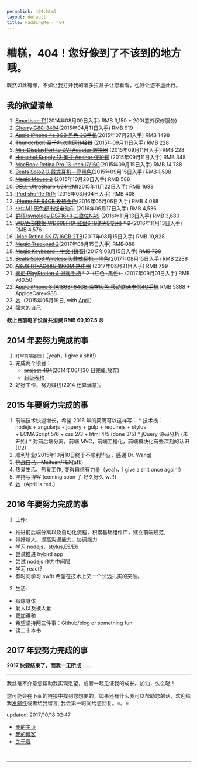 ```yaml
---
permalink: 404.html
layout: default
title: PaddingMe - 404
---
```


# 糟糕，404！您好像到了不该到的地方哦。

既然如此有缘，不如让我打开我的潘多拉盒子让您看看，也好让您不虚此行。


## 我的欲望清单

  1. <del>[Smartisan T1](http://www.smartisan.cn/)</del>(2014年08月09日入手) RMB 3,150 + 200(意外保修服务)
  2. <del>[Cherry G80-3494](http://item.jd.com/372399.html)</del>(2015年04月11日入手) RMB 919
  1. <del>[Apple iPhone 4s 8GB 黑色 3G手机](https://item.jd.com/981822.html)</del>(2015年07月21入手) RMB 1498
  3. <del>[Thunderbolt 至千兆以太网转接器](https://www.apple.com/cn/shop/product/MD463FE/A/thunderbolt-to-gigabit-ethernet-adapter)</del> (2015年09月11日入手) RMB 228
  4. <del>[Mini DisplayPort to DVI Adapter 转换器](https://www.apple.com/cn/shop/product/MB570FE/B/mini-displayport-%E8%87%B3-dvi-%E8%BD%AC%E6%8D%A2%E5%99%A8)</del> (2015年09月11日入手) RMB 228
  5. <del>[Herschel Supply 13 英寸 Anchor 保护套](https://www.tactics.com/herschel-supply/anchor-sleeve-for-ipad-mini/chambray)</del> (2015年09月11日入手) RMB 348
  6. <del>[MacBook Retina Pro 13-inch i7/16G](http://store.apple.com/cn-k12/buy-mac/macbook-pro?product=ME866CH/A&step=config)</del>(2015年09月15日入手) RMB 14,788
  7. <del>[Beats Solo2 头戴式耳机 - 亮黑色](https://item.jd.hk/1986073002.html)</del>(2015年09月15日入手) <del>RMB 1,598</del>
  8. <del>[Magic Mouse 2](https://www.apple.com/cn/shop/product/MLA02CH/A/magic-mouse-2)</del> (2015年10月20日入手) RMB 588
  9. <del>[DELL UltraSharp U2412M](http://item.jd.com/493442.html)</del>(2015年11月22日入手) RMB 1699
  10. <del>[iPod shuffle 银色](https://www.amazon.com/Apple-shuffle-Generation-Discontinued-Manufacturer/dp/B001FA1NUK)</del> (2016年03月04日入手) RMB 408
  11. <del>[iPhone SE 64GB 玫瑰金色](https://www.apple.com/cn/iphone-se/)</del>(2016年05月06日入手) RMB 4,088
  12. <del>[小牛M1 灰色都市版电动车](https://item.jd.com/10375321742.html)</del> (2016年06月17日入手) RMB 4,536
  12. <del>[群晖/synology DS716+II 二盘位NAS](https://item.taobao.com/item.htm)</del> (2016年11月13日入手) RMB 3,680
  13. <del>[WD/西部数据 WD60EFRX 红盘6TB(NAS专用)](https://item.taobao.com/item.htm) * 2 </del> (2016年11月13日入手) RMB 4,576
  14. <del>[iMac Retina 5K i7/16GB 2TB](https://www.apple.com/cn/imac/)</del>(2017年08月15日入手) RMB 19,828
  15. <del>[Magic Trackpad 2](https://www.apple.com/cn/shop/product/MJ2R2CH/A/magic-trackpad-2)</del>(2017年08月15日入手) <del>RMB 988</del>
  16. <del>[Magic Keyboard - 中文 (拼音)](https://www.apple.com/cn/shop/product/MJ2R2CH/A/magic-trackpad-2)</del>(2017年08月15日入手) <del>RMB 728</del>
  17. <del>[Beats Solo3 Wireless 头戴式耳机 - 黑色](https://www.apple.com/cn/shop/product/MNEN2PA/A/beats-solo3-wireless-%E5%A4%B4%E6%88%B4%E5%BC%8F%E8%80%B3%E6%9C%BA-%E7%82%AB%E9%BB%91%E8%89%B2)</del>(2017年08月15日入手) RMB 2288
  18. <del>[ASUS RT-AC68U 1900M 路由器](https://item.jd.com/1035733.html)</del> (2017年08月21日入手) RMB 799
  19. <del>[索尼 PlayStation 4 游戏手柄](https://item.jd.com/3600407.html) * 2（红色+黑色）</del> (2017年09月01日入手) RMB 760.50
  20. <del>[Apple iPhone 8 (A1863) 64GB 深空灰色 移动联通电信4G手机](https://item.jd.com/5886096.html)</del> RMB 5888 + ApplceCare+988
  21. [她]("四月，我等你很久了!")（2015年05月19日, with [April](http://april.im)）
  22. [强大的自己]("我还在努力，请你相信，我正在努力变得强大！")



**截止目前电子设备共消费 RMB 69,197.5 :cry:**




## 2014 年要努力完成的事
  1. ``打牢前端基础；``（yeah，I give a shit!）
  2. 完成两个项目：
     * <del>[project 404]()</del>(2014年06月30 日完成,放弃)
     * [超级表格](http://supertable.me "我要一个人做完它，想想很害怕")
  3. <del>好好工作，努力赚钱</del>(2014 还算满意)。

## 2015 年要努力完成的事

  1. 前端技术快速增长，希望 2016 年的简历可以这样写：
    * 技术栈：<br>nodejs + angularjs + jquery + gulp + requirejs + stylus <br>+ ECMAScript 5/6 + css 2/3 + html 4/5 (done 3/5)
    * jQuery 源码分析 (未开始)
    * 对前后端分离，前端 MVC，前端工程化，前端模块化有些深刻的认识 (1/2)
  2. 顺利毕业(2015年10月10日终于不顺利毕业，感谢 Dr. Wang)
  3. <del>挑战自己，Meituan/FEX</del>(afk)
  4. 热爱生活、热爱工作, 变得自信有力量（yeah，I give a shit once again!）
  5. 坚持写博客 (coming soon 了 好久好久 wtf!)
  6. [她](http://4yue.me "一切都刚刚好，不多也不少")（April is red.）


## 2016 年要努力完成的事

1. 工作:

  * 推进前后端分离以及自动化流程，积累基础组件库，建立前端规范,
  * 带好新人，提高沟通能力、协调能力
  * 学习 nodejs，stylus,E5/E6
  * 尝试推进 hybird app
  * 尝试 nodejs 作为中间层
  * 学习 react?
  * 有时间学习 swfit
  希望在技术上又一个长远扎实的突破。

2. 生活:

  - 锻炼身体
  - 爱人以及被人爱
  - 更加谦和
  - 希望坚持两三件事：Github/blog or something fun
  - 读二十本书

## 2017 年要努力完成的事


**2017 快要结束了，而我一无所成......**




----

我丝毫不介意您帮助我实现愿望，或者一起见证我的成长。加油，么么哒！

您可能会在下面的链接中找到您想要的，如果还有什么我可以帮助您的话，欢迎给我<a href="mailto:padding4me@gmail.com">发邮件</a>或者给我留言, 我会第一时间给您回复。=。=



updated: 2017/10/18 02:47

* [我的主页](/ "PaddingMe")
* [我的博客](/blog "padding.me/blog")
* [关于我](/about.html "padding.me/about.html")

<br>
<hr>


<!-- UY BEGIN -->
<div id="uyan_frame"></div>
<script type="text/javascript" src="http://v2.uyan.cc/code/uyan.js?uid=1948668"></script>
<!-- UY END -->


